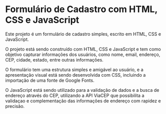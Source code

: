 # Formulário de Cadastro com HTML, CSS e JavaScript
Este projeto é um formulário de cadastro simples, escrito em HTML, CSS e JavaScript. 

O projeto está sendo construído com HTML, CSS e JavaScript e tem como objetivo capturar informações dos usuários, como nome, email, endereço, CEP, cidade, estado, entre outras informações. 

O formulário tem uma estrutura simples e amigável ao usuário, e a apresentação visual está sendo desenvolvida com CSS, incluindo a importação de uma fonte de Google Fonts. 

O JavaScript está sendo utilizado para a validação de dados e a busca de endereço através do CEP, utilizando a API ViaCEP que possibilita a validaçao e complementação das informações de endereço com rapidez e precisão.